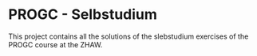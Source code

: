 # PROGC - Selbstudium

This project contains all the solutions of the slebstudium exercises of the PROGC course at the ZHAW.
